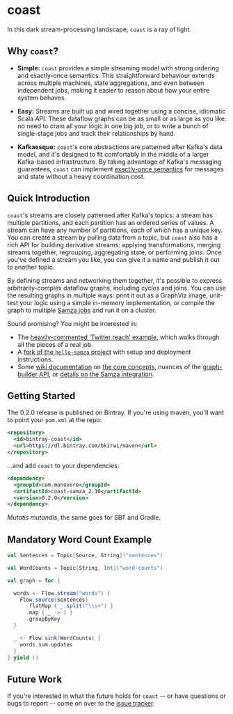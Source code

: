 # coast

In this dark stream-processing landscape, `coast` is a ray of light.

## Why `coast`?

- **Simple:** `coast` provides a simple streaming model with strong ordering and
  exactly-once semantics. This straightforward behaviour extends across multiple
  machines, state aggregations, and even between independent jobs, making it
  easier to reason about how your entire system behaves.

- **Easy:** Streams are built up and wired together using a concise, idiomatic
  Scala API. These dataflow graphs can be as small or as large as you like:
  no need to cram all your logic in one big job, or to write a bunch
  of single-stage jobs and track their relationships by hand.

- **Kafkaesque:** `coast`'s core abstractions are patterned after Kafka's
  data model, and it's designed to fit comfortably in the middle of a larger
  Kafka-based infrastructure. By taking advantage of Kafka's messaging
  guarantees, `coast` can implement [exactly-once semantics][impossible] 
  for messages and state without a heavy coordination cost.

## Quick Introduction

`coast`'s streams are closely patterned after Kafka's topics: a stream has
multiple partitions, and each partition has an ordered series of values. A
stream can have any number of partitions, each of which has a unique key. 
You can  create a stream by pulling data from a topic, but `coast` also
has a rich API for building derivative streams: applying transformations,
merging streams together, regrouping, aggregating state, or performing joins.
Once you've defined a stream you like, you can give it a name and publish it
out to another topic. 

By defining streams and networking them together, it's possible to
express arbitrarily-complex dataflow graphs, including cycles and joins. You can 
use the resulting graphs in multiple ways: print it out as a GraphViz image,
unit-test your logic using a simple in-memory implementation, or compile the 
graph to multiple [Samza jobs][samza] and run it on a cluster.

Sound promising? You might be interested in:
- The [heavily-commented 'Twitter reach' example][twitter-reach],
  which walks through all the pieces of a real job.
- A [fork of the `hello-samza` project][hello-coast] with setup and deployment instructions.
- Some [wiki documentation][wiki] on [the core concepts][wiki-overview],
  nuances of the [graph-builder API][wiki-flow],
  or [details on the Samza integration][wiki-samza].

[samza]: http://samza.apache.org/
[hello-coast]: https://github.com/bkirwi/incubator-samza-hello-samza/tree/hello-coast 
[twitter-reach]: core/src/main/scala/com/monovore/example/coast/TwitterReach.scala
[impossible]: http://ben.kirw.in/2014/11/28/kafka-patterns/
[wiki]: https://github.com/bkirwi/coast/wiki
[wiki-overview]: https://github.com/bkirwi/coast/wiki/Overview
[wiki-flow]: https://github.com/bkirwi/coast/wiki/Flow
[wiki-samza]: https://github.com/bkirwi/coast/wiki/Samza

## Getting Started

The 0.2.0 release is published on Bintray.
If you're using maven, you'll want to point your `pom.xml` at the repo:

```xml
<repository>
  <id>bintray-coast</id>
  <url>https://dl.bintray.com/bkirwi/maven</url>
</repository>
```

...and add `coast` to your dependencies:

```xml
<dependency>
  <groupId>com.monovore</groupId>
  <artifactId>coast-samza_2.10</artifactId>
  <version>0.2.0</version>
</dependency>
```

*Mutatis mutandis*, the same goes for SBT and Gradle.

## Mandatory Word Count Example

```scala
val Sentences = Topic[Source, String]("sentences")

val WordCounts = Topic[String, Int]("word-counts")

val graph = for {

  words <- Flow.stream("words") {
    Flow.source(Sentences)
      .flatMap { _.split("\\s+") }
      .map { _ -> 1 }
      .groupByKey
  }

  _ <- Flow.sink(WordCounts) {
    words.sum.updates
  }
} yield ()
```

## Future Work

If you're interested in what the future holds for `coast` --
or have questions or bugs to report -- 
come on over to the [issue tracker][issues].

[issues]: https://github.com/bkirwi/coast/issues

